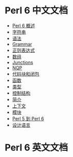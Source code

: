 # Perl 6 中文文档

- [Perl 6 概述]()
- [字符串]()
- [语法]()
- [Grammar]()
- [正则表达式]()
- [数组]()
- [Junctions]()
- [NQP]()
- [代码块和闭包]()
- [函数]()
- [类型]()
- [控制结构]()
- [简介]()
- [上下文]()
- [模块]()
- [Perl 5 到 Perl 6]()
- [设计语言]()

# Perl 6 英文文档


